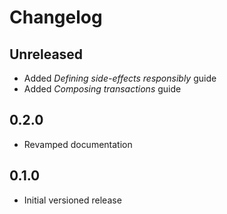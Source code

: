 # Changelog

## Unreleased

- Added *Defining side-effects responsibly* guide
- Added *Composing transactions* guide

## 0.2.0

- Revamped documentation

## 0.1.0

- Initial versioned release

